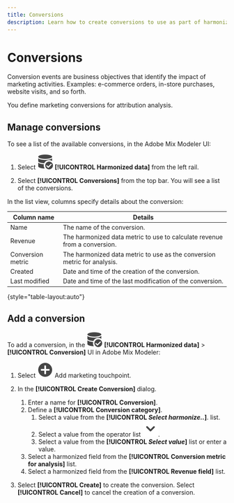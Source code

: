 ```yaml
---
title: Conversions
description: Learn how to create conversions to use as part of harmonizing your data in Adobe Mix Modeler.
---
```


# Conversions

Conversion events are business objectives that identify the impact of marketing activities. Examples: e-commerce orders, in-store purchases, website visits, and so forth.

You define marketing conversions for attribution analysis.

## Manage conversions

To see a list of the available conversions, in the Adobe Mix Modeler UI:

1. Select ![DataSearch](../assets/icons/DataCheck.svg) **[!UICONTROL Harmonized data]** from the left rail.
   
1. Select **[!UICONTROL Conversions]** from the top bar. You will see a list of the conversions.

In the list view, columns specify details about the conversion:

| Column name | Details |
| --- | ---|
| Name | The name of the conversion.  |
| Revenue | The harmonized data metric to use to calculate revenue from a conversion.  |
| Conversion metric | The harmonized data metric to use as the conversion metric for analysis. |
| Created | Date and time of the creation of the conversion. |
| Last modified | Date and time of the last modification of the conversion. |

{style="table-layout:auto"}

## Add a conversion

To add a conversion, in the ![DataSearch](../assets/icons/DataCheck.svg) **[!UICONTROL Harmonized data]** > **[!UICONTROL Conversion]** UI in Adobe Mix Modeler:

1. Select ![Add](../assets/icons/AddCircle.svg) Add marketing touchpoint.

1. In the **[!UICONTROL Create Conversion]** dialog.

    1. Enter a name for **[!UICONTROL Conversion]**.
    1. Define a **[!UICONTROL Conversion category]**.
       1. Select a value from the **[!UICONTROL *Select harmonize..*]**. list.
       1. Select a value from the operator list ![Chevron](../assets/icons/ChevronDown.svg).
       1. Select a value from the **[!UICONTROL *Select value*]** list or enter a value.
    1. Select a harmonized field from the **[!UICONTROL Conversion metric for analysis]** list.
    1. Select a harmonized field from the **[!UICONTROL Revenue field]** list.
1. Select **[!UICONTROL Create]** to create the conversion. Select **[!UICONTROL Cancel]** to cancel the creation of a conversion.
